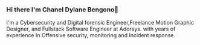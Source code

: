 ### Hi there I'm Chanel Dylane Bengono👋
I'm a Cybersecurity and Digital forensic Engineer,Freelance Motion Graphic Designer, and Fullstack Software Engineer at Adorsys. with 
years of experience In Offensive security, monitoring and Incident response.

<!--
**Bengo-dev/Bengo-dev** is a ✨ _special_ ✨ repository because its `README.md` (this file) appears on your GitHub profile.

Here are some ideas to get you started:

- 🔭 I’m currently working on some innovative projets at [Adorsys](adorsys.com)
- 🌱 I’m currently learning about Governance, Risk, and Compliance, ISMS
- 👯 I’m looking to collaborate on ...
- 🤔 I’m looking for help with ...
- 💬 Ask me about ...
- 📫 How to reach me: ...
- 😄 Pronouns: ...
- ⚡ Fun fact: ...
-->
